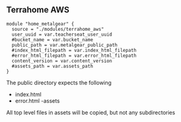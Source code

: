 ## Terrahome AWS

```
module "home_metalgear" {
  source = "./modules/terrahome_aws"
  user_uuid = var.teacherseat_user_uuid
  #bucket_name = var.bucket_name
  public_path = var.metalgear_public_path
  #index_html_filepath = var.index_html_filepath
  #error_html_filepath = var.error_html_filepath
  content_version = var.content_version
  #assets_path = var.assets_path
}
```

The public directory expects the following
- index.html
- error.html
-assets

All top level files in assets will be copied, but not any subdirectories
